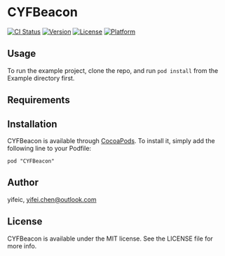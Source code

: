 # CYFBeacon

[![CI Status](http://img.shields.io/travis/yifeic/CYFBeacon.svg?style=flat)](https://travis-ci.org/yifeic/CYFBeacon)
[![Version](https://img.shields.io/cocoapods/v/CYFBeacon.svg?style=flat)](http://cocoadocs.org/docsets/CYFBeacon)
[![License](https://img.shields.io/cocoapods/l/CYFBeacon.svg?style=flat)](http://cocoadocs.org/docsets/CYFBeacon)
[![Platform](https://img.shields.io/cocoapods/p/CYFBeacon.svg?style=flat)](http://cocoadocs.org/docsets/CYFBeacon)

## Usage

To run the example project, clone the repo, and run `pod install` from the Example directory first.

## Requirements

## Installation

CYFBeacon is available through [CocoaPods](http://cocoapods.org). To install
it, simply add the following line to your Podfile:

    pod "CYFBeacon"

## Author

yifeic, yifei.chen@outlook.com

## License

CYFBeacon is available under the MIT license. See the LICENSE file for more info.

